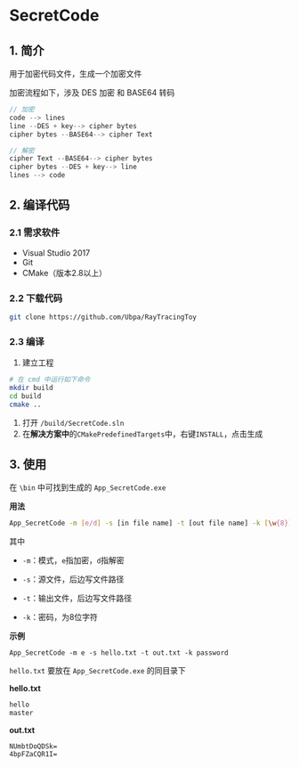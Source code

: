 # SecretCode

## 1. 简介

用于加密代码文件，生成一个加密文件

加密流程如下，涉及 DES 加密 和 BASE64 转码

```c
// 加密
code --> lines
line --DES + key--> cipher bytes
cipher bytes --BASE64--> cipher Text

// 解密
cipher Text --BASE64--> cipher bytes
cipher bytes --DES + key--> line
lines --> code
```

## 2. 编译代码

### 2.1 需求软件

- Visual Studio 2017
- Git
- CMake（版本2.8以上）

### 2.2 下载代码

```bash
git clone https://github.com/Ubpa/RayTracingToy
```

### 2.3 编译

1. 建立工程

```bash
# 在 cmd 中运行如下命令
mkdir build
cd build
cmake ..
```

1. 打开 `/build/SecretCode.sln`
2. 在**解决方案中**的`CMakePredefinedTargets`中，右键`INSTALL`，点击生成

## 3. 使用

在 `\bin` 中可找到生成的 `App_SecretCode.exe`

**用法**

```bash
App_SecretCode -m [e/d] -s [in file name] -t [out file name] -k [\w{8}]
```

其中

- `-m`：模式，`e`指加密，`d`指解密

- `-s`：源文件，后边写文件路径 

- `-t`：输出文件，后边写文件路径

- `-k`：密码，为8位字符

**示例**

```
App_SecretCode -m e -s hello.txt -t out.txt -k password
```

`hello.txt` 要放在 `App_SecretCode.exe` 的同目录下

**hello.txt**

```c
hello
master
```

**out.txt**

```
NUmbtDoQDSk=
4bpFZaCQR1I=
```